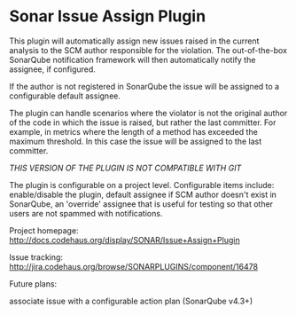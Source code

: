 Sonar Issue Assign Plugin
==========================

This plugin will automatically assign new issues raised in the current analysis to the SCM author responsible
for the violation.  The out-of-the-box SonarQube notification framework will then automatically notify the assignee,
if configured.

If the author is not registered in SonarQube the issue will be assigned to a configurable default assignee.
  
The plugin can handle scenarios where the violator is not the original author of the code in which
the issue is raised, but rather the last committer.  For example, in metrics where the length of a
method has exceeded the maximum threshold.  In this case the issue will be assigned to the last committer.

*THIS VERSION OF THE PLUGIN IS NOT COMPATIBLE WITH GIT*


The plugin is configurable on a project level.  Configurable items include: enable/disable the plugin, default assignee if SCM author doesn't exist in SonarQube, an 'override' assignee that is useful for testing so that other users are not spammed with notifications.

Project homepage: http://docs.codehaus.org/display/SONAR/Issue+Assign+Plugin

Issue tracking: http://jira.codehaus.org/browse/SONARPLUGINS/component/16478


Future plans:

associate issue with a configurable action plan (SonarQube v4.3+)





